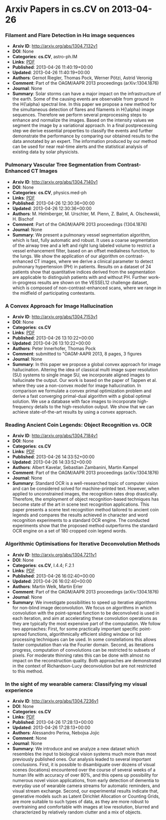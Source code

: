 # Arxiv Papers in cs.CV on 2013-04-26
### Filament and Flare Detection in Hα image sequences
- **Arxiv ID**: http://arxiv.org/abs/1304.7132v1
- **DOI**: None
- **Categories**: **cs.CV**, astro-ph.IM
- **Links**: [PDF](http://arxiv.org/pdf/1304.7132v1)
- **Published**: 2013-04-26 11:40:19+00:00
- **Updated**: 2013-04-26 11:40:19+00:00
- **Authors**: Gernot Riegler, Thomas Pock, Werner Pötzi, Astrid Veronig
- **Comment**: Part of the OAGM/AAPR 2013 proceedings (arXiv:1304.1876)
- **Journal**: None
- **Summary**: Solar storms can have a major impact on the infrastructure of the earth. Some of the causing events are observable from ground in the H{\alpha} spectral line. In this paper we propose a new method for the simultaneous detection of flares and filaments in H{\alpha} image sequences. Therefore we perform several preprocessing steps to enhance and normalize the images. Based on the intensity values we segment the image by a variational approach. In a final postprecessing step we derive essential properties to classify the events and further demonstrate the performance by comparing our obtained results to the data annotated by an expert. The information produced by our method can be used for near real-time alerts and the statistical analysis of existing data by solar physicists.



### Pulmonary Vascular Tree Segmentation from Contrast-Enhanced CT Images
- **Arxiv ID**: http://arxiv.org/abs/1304.7140v1
- **DOI**: None
- **Categories**: **cs.CV**, physics.med-ph
- **Links**: [PDF](http://arxiv.org/pdf/1304.7140v1)
- **Published**: 2013-04-26 12:30:36+00:00
- **Updated**: 2013-04-26 12:30:36+00:00
- **Authors**: M. Helmberger, M. Urschler, M. Pienn, Z. Balint, A. Olschewski, H. Bischof
- **Comment**: Part of the OAGM/AAPR 2013 proceedings (1304.1876)
- **Journal**: None
- **Summary**: We present a pulmonary vessel segmentation algorithm, which is fast, fully automatic and robust. It uses a coarse segmentation of the airway tree and a left and right lung labeled volume to restrict a vessel enhancement filter, based on an offset medialness function, to the lungs. We show the application of our algorithm on contrast-enhanced CT images, where we derive a clinical parameter to detect pulmonary hypertension (PH) in patients. Results on a dataset of 24 patients show that quantitative indices derived from the segmentation are applicable to distinguish patients with and without PH. Further work-in-progress results are shown on the VESSEL12 challenge dataset, which is composed of non-contrast-enhanced scans, where we range in the midfield of participating contestants.



### A Convex Approach for Image Hallucination
- **Arxiv ID**: http://arxiv.org/abs/1304.7153v1
- **DOI**: None
- **Categories**: **cs.CV**
- **Links**: [PDF](http://arxiv.org/pdf/1304.7153v1)
- **Published**: 2013-04-26 13:10:22+00:00
- **Updated**: 2013-04-26 13:10:22+00:00
- **Authors**: Peter Innerhofer, Thomas Pock
- **Comment**: submitted to \"OAGM-AAPR 2013, 8 pages, 3 figures
- **Journal**: None
- **Summary**: In this paper we propose a global convex approach for image hallucination. Altering the idea of classical multi image super resolution (SU) systems to single image SU, we incorporate aligned images to hallucinate the output. Our work is based on the paper of Tappen et al. where they use a non-convex model for image hallucination. In comparison we formulate a convex primal optimization problem and derive a fast converging primal-dual algorithm with a global optimal solution. We use a database with face images to incorporate high-frequency details to the high-resolution output. We show that we can achieve state-of-the-art results by using a convex approach.



### Reading Ancient Coin Legends: Object Recognition vs. OCR
- **Arxiv ID**: http://arxiv.org/abs/1304.7184v1
- **DOI**: None
- **Categories**: **cs.CV**
- **Links**: [PDF](http://arxiv.org/pdf/1304.7184v1)
- **Published**: 2013-04-26 14:33:52+00:00
- **Updated**: 2013-04-26 14:33:52+00:00
- **Authors**: Albert Kavelar, Sebastian Zambanini, Martin Kampel
- **Comment**: Part of the OAGM/AAPR 2013 proceedings (arXiv:1304.1876)
- **Journal**: None
- **Summary**: Standard OCR is a well-researched topic of computer vision and can be considered solved for machine-printed text. However, when applied to unconstrained images, the recognition rates drop drastically. Therefore, the employment of object recognition-based techniques has become state of the art in scene text recognition applications. This paper presents a scene text recognition method tailored to ancient coin legends and compares the results achieved in character and word recognition experiments to a standard OCR engine. The conducted experiments show that the proposed method outperforms the standard OCR engine on a set of 180 cropped coin legend words.



### Algorithmic Optimisations for Iterative Deconvolution Methods
- **Arxiv ID**: http://arxiv.org/abs/1304.7211v1
- **DOI**: None
- **Categories**: **cs.CV**, I.4.4; F.2.1
- **Links**: [PDF](http://arxiv.org/pdf/1304.7211v1)
- **Published**: 2013-04-26 16:02:40+00:00
- **Updated**: 2013-04-26 16:02:40+00:00
- **Authors**: Martin Welk, Martin Erler
- **Comment**: Part of the OAGM/AAPR 2013 proceedings (arXiv:1304.1876)
- **Journal**: None
- **Summary**: We investigate possibilities to speed up iterative algorithms for non-blind image deconvolution. We focus on algorithms in which convolution with the point-spread function to be deconvolved is used in each iteration, and aim at accelerating these convolution operations as they are typically the most expensive part of the computation. We follow two approaches: First, for some practically important specific point-spread functions, algorithmically efficient sliding window or list processing techniques can be used. In some constellations this allows faster computation than via the Fourier domain. Second, as iterations progress, computation of convolutions can be restricted to subsets of pixels. For moderate thinning rates this can be done with almost no impact on the reconstruction quality. Both approaches are demonstrated in the context of Richardson-Lucy deconvolution but are not restricted to this method.



### In the sight of my wearable camera: Classifying my visual experience
- **Arxiv ID**: http://arxiv.org/abs/1304.7236v1
- **DOI**: None
- **Categories**: **cs.CV**
- **Links**: [PDF](http://arxiv.org/pdf/1304.7236v1)
- **Published**: 2013-04-26 17:28:13+00:00
- **Updated**: 2013-04-26 17:28:13+00:00
- **Authors**: Alessandro Perina, Nebojsa Jojic
- **Comment**: None
- **Journal**: None
- **Summary**: We introduce and we analyze a new dataset which resembles the input to biological vision systems much more than most previously published ones. Our analysis leaded to several important conclusions. First, it is possible to disambiguate over dozens of visual scenes (locations) encountered over the course of several weeks of a human life with accuracy of over 80%, and this opens up possibility for numerous novel vision applications, from early detection of dementia to everyday use of wearable camera streams for automatic reminders, and visual stream exchange. Second, our experimental results indicate that, generative models such as Latent Dirichlet Allocation or Counting Grids, are more suitable to such types of data, as they are more robust to overtraining and comfortable with images at low resolution, blurred and characterized by relatively random clutter and a mix of objects.



